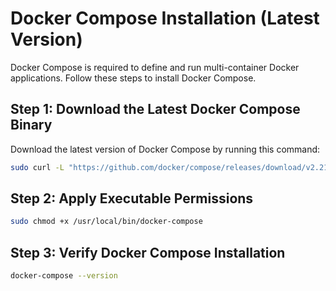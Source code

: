 # Docker Compose Installation (Latest Version)

Docker Compose is required to define and run multi-container Docker applications. Follow these steps to install Docker Compose.

## Step 1: Download the Latest Docker Compose Binary

Download the latest version of Docker Compose by running this command:
```bash
sudo curl -L "https://github.com/docker/compose/releases/download/v2.21.0/docker-compose-$(uname -s)-$(uname -m)" -o /usr/local/bin/docker-compose
```
## Step 2: Apply Executable Permissions

```bash
sudo chmod +x /usr/local/bin/docker-compose

```

## Step 3: Verify Docker Compose Installation
```bash
docker-compose --version
```